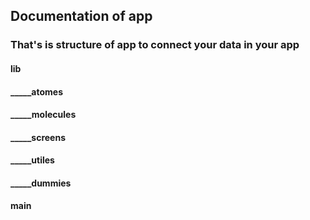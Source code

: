 ## Documentation of app
### That's is structure of app to connect your data in your app
#### lib
#### _____atomes
#### _____molecules
#### _____screens
#### _____utiles
#### _____dummies
#### main
